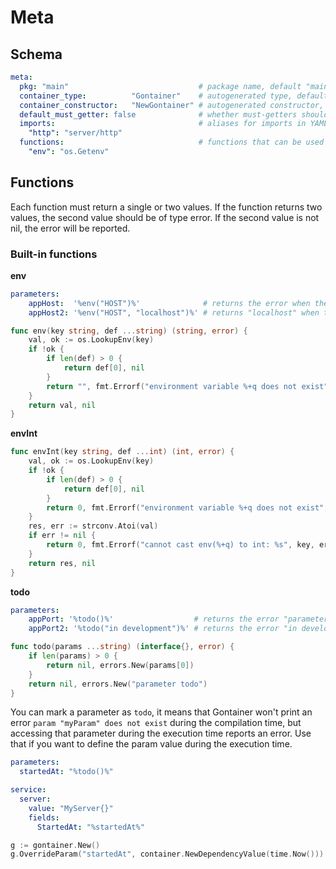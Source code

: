 # Meta

## Schema

```yaml
meta:
  pkg: "main"                             # package name, default "main"
  container_type:          "Gontainer"    # autogenerated type, default "Gontainer"
  container_constructor:   "NewGontainer" # autogenerated constructor, default "NewGontainer"
  default_must_getter: false              # whether must-getters should be auto-generated for services by default, default false
  imports:                                # aliases for imports in YAML, default empty
    "http": "server/http"
  functions:                              # functions that can be used in parameters
    "env": "os.Getenv"
```

## Functions

Each function must return a single or two values.
If the function returns two values, the second value should be of type error.
If the second value is not nil, the error will be reported.

### Built-in functions

**env**

```yaml
parameters:
    appHost:  '%env("HOST")%'              # returns the error when the env var does not exist
    appHost2: '%env("HOST", "localhost")%' # returns "localhost" when the env var does not exist
```

```go
func env(key string, def ...string) (string, error) {
    val, ok := os.LookupEnv(key)
    if !ok {
        if len(def) > 0 {
            return def[0], nil
        }
        return "", fmt.Errorf("environment variable %+q does not exist", key)
    }
    return val, nil
}
```

**envInt**

```go
func envInt(key string, def ...int) (int, error) {
    val, ok := os.LookupEnv(key)
    if !ok {
        if len(def) > 0 {
            return def[0], nil
        }
        return 0, fmt.Errorf("environment variable %+q does not exist", key)
    }
    res, err := strconv.Atoi(val)
    if err != nil {
        return 0, fmt.Errorf("cannot cast env(%+q) to int: %s", key, err.Error())
    }
    return res, nil
}
```
**todo**

```yaml
parameters:
    appPort: '%todo()%'                  # returns the error "parameter todo" always
    appPort2: '%todo("in development")%' # returns the error "in development" always
```

```go
func todo(params ...string) (interface{}, error) {
    if len(params) > 0 {
        return nil, errors.New(params[0])
    }
    return nil, errors.New("parameter todo")
}
```

You can mark a parameter as `todo`,
it means that Gontainer won't print an error `param "myParam" does not exist` during the compilation time,
but accessing that parameter during the execution time reports an error.
Use that if you want to define the param value during the execution time.

```yaml
parameters:
  startedAt: "%todo()%"

service:
  server:
    value: "MyServer{}"
    fields:
      StartedAt: "%startedAt%"
```

```go
g := gontainer.New()
g.OverrideParam("startedAt", container.NewDependencyValue(time.Now()))
```
